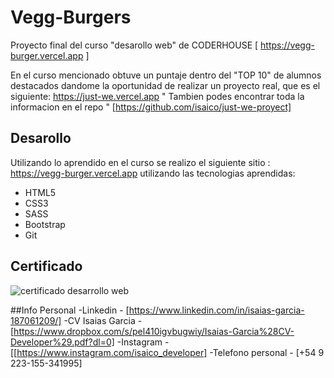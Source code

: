 # Vegg-Burgers 
Proyecto final del curso "desarollo web" de CODERHOUSE 
[ https://vegg-burger.vercel.app ]

En el curso mencionado obtuve un puntaje dentro del "TOP 10" de alumnos destacados dandome la oportunidad de
realizar un proyecto real, que es el siguiente:  https://just-we.vercel.app
" Tambien podes encontrar toda la informacion en el repo " [https://github.com/isaico/just-we-proyect]

## Desarollo
Utilizando lo aprendido en el curso se realizo el siguiente sitio : 
https://vegg-burger.vercel.app
utilizando las tecnologias aprendidas:
- HTML5
- CSS3
- SASS
- Bootstrap 
- Git

## Certificado 
![certificado desarrollo web](https://user-images.githubusercontent.com/82178567/148244390-0df03dd3-abcb-4d33-8f5c-27a8d52d01fa.png)

##Info Personal
-Linkedin - [https://www.linkedin.com/in/isaias-garcia-187061209/]
-CV Isaias Garcia - [https://www.dropbox.com/s/pel410igvbugwiy/Isaias-Garcia%28CV-Developer%29.pdf?dl=0]
-Instagram - [[https://www.instagram.com/isaico_developer]
-Telefono personal - [+54 9 223-155-341995]
